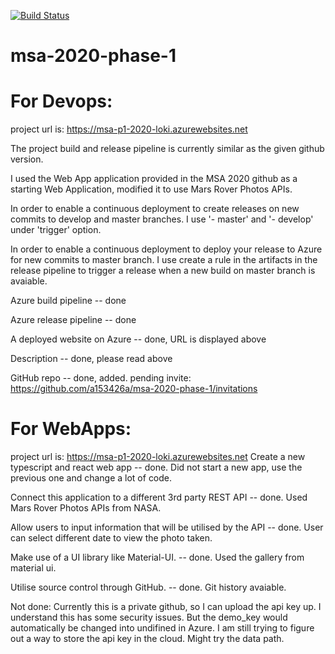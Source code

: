 [![Build Status](https://dev.azure.com/zli209/msa-2020-phase-1/_apis/build/status/a153426a.msa-2020-phase-1?branchName=master)](https://dev.azure.com/zli209/msa-2020-phase-1/_build/latest?definitionId=1&branchName=master)

# msa-2020-phase-1

# For Devops:

project url is: 
https://msa-p1-2020-loki.azurewebsites.net

The project build and release pipeline is currently similar as the given github version. 

I used the Web App application provided in the MSA 2020 github as a starting Web Application, modified it to use Mars Rover Photos APIs. 

In order to enable a continuous deployment to create releases on new commits to develop and master branches.
I use '- master' and '- develop' under 'trigger' option. 

In order to enable a continuous deployment to deploy your release to Azure for new commits to master branch.
I use create a rule in the artifacts in the release pipeline to trigger a release when a new build on master branch is avaiable.

Azure build pipeline -- done 

Azure release pipeline -- done 

A deployed website on Azure -- done, URL is displayed above 

Description -- done, please read above 

GitHub repo -- done, added. pending invite: https://github.com/a153426a/msa-2020-phase-1/invitations 

# For WebApps: 
project url is: 
https://msa-p1-2020-loki.azurewebsites.net 
Create a new typescript and react web app -- done. Did not start a new app, use the previous one and change a lot of code. 

Connect this application to a different 3rd party REST API -- done. Used Mars Rover Photos APIs from NASA. 

Allow users to input information that will be utilised by the API -- done. User can select different date to view the photo taken. 

Make use of a UI library like Material-UI. -- done. Used the gallery from material ui. 

Utilise source control through GitHub. -- done. Git history avaiable. 

Not done: 
Currently this is a private github, so I can upload the api key up. I understand this has some security issues. But the demo_key would automatically be changed into undifined in Azure. I am still trying to figure out a way to store the api key in the cloud. Might try the data path. 
